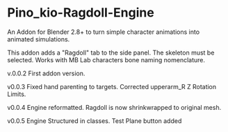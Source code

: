 # Pino_kio-Ragdoll-Engine
An Addon for Blender 2.8+ to turn simple character animations into animated simulations.

This addon adds a "Ragdoll" tab to the side panel. The skeleton must be selected. Works with MB Lab characters bone naming nomenclature. 

v.0.0.2
First addon version.

v0.0.3
Fixed hand parenting to targets.
Corrected upperarm_R Z Rotation Limits.

v0.0.4
Engine reformatted.
Ragdoll is now shrinkwrapped to original mesh.

v0.0.5
Engine Structured in classes.
Test Plane button added
